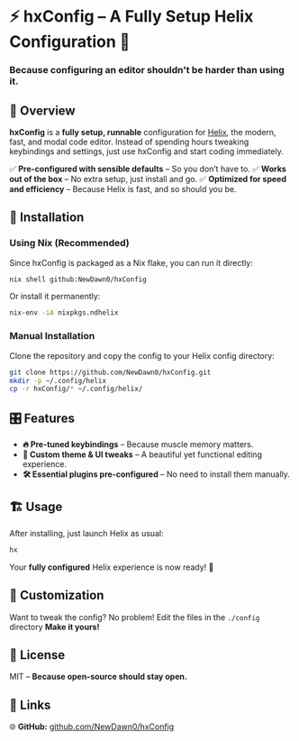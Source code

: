 # ⚡ hxConfig – A Fully Setup Helix Configuration 🚀

### **Because configuring an editor shouldn't be harder than using it.**

## 🎯 Overview

**hxConfig** is a **fully setup, runnable** configuration for [Helix](https://helix-editor.com/), the modern, fast, and modal code editor. Instead of spending hours tweaking keybindings and settings, just use hxConfig and start coding immediately.

✅ **Pre-configured with sensible defaults** – So you don’t have to.
✅ **Works out of the box** – No extra setup, just install and go.
✅ **Optimized for speed and efficiency** – Because Helix is fast, and so should you be.

## 🚀 Installation

### Using Nix (Recommended)

Since hxConfig is packaged as a Nix flake, you can run it directly:

```sh
nix shell github:NewDawn0/hxConfig
```

Or install it permanently:

```sh
nix-env -iA nixpkgs.ndhelix
```

### Manual Installation

Clone the repository and copy the config to your Helix config directory:

```sh
git clone https://github.com/NewDawn0/hxConfig.git
mkdir -p ~/.config/helix
cp -r hxConfig/* ~/.config/helix/
```

## 🎛️ Features

- **🔥 Pre-tuned keybindings** – Because muscle memory matters.
- **🎨 Custom theme & UI tweaks** – A beautiful yet functional editing experience.
- **🛠️ Essential plugins pre-configured** – No need to install them manually.

## 🏗️ Usage

After installing, just launch Helix as usual:

```sh
hx
```

Your **fully configured** Helix experience is now ready! 🚀

## 📝 Customization

Want to tweak the config? No problem! Edit the files in the `./config` directory
**Make it yours!**

## 📜 License

MIT – **Because open-source should stay open.**

## 🔗 Links

🌐 **GitHub:** [github.com/NewDawn0/hxConfig](https://github.com/NewDawn0/hxConfig)
